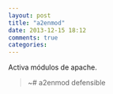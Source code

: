 ```yaml
---
layout: post
title: "a2enmod"
date: 2013-12-15 18:12
comments: true
categories: 
---
```

Activa módulos de apache.

>~# a2enmod defensible

